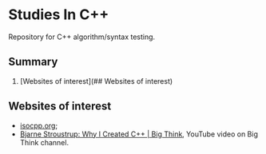 # Studies In C++  

Repository for C++ algorithm/syntax testing.  

## Summary

1. [Websites of interest](## Websites of interest)

## Websites of interest

- [isocpp.org](https://isocpp.org/);  
- [Bjarne Stroustrup: Why I Created C++ | Big Think](https://www.youtube.com/watch?v=JBjjnqG0BP8), YouTube video on Big Think channel.  
